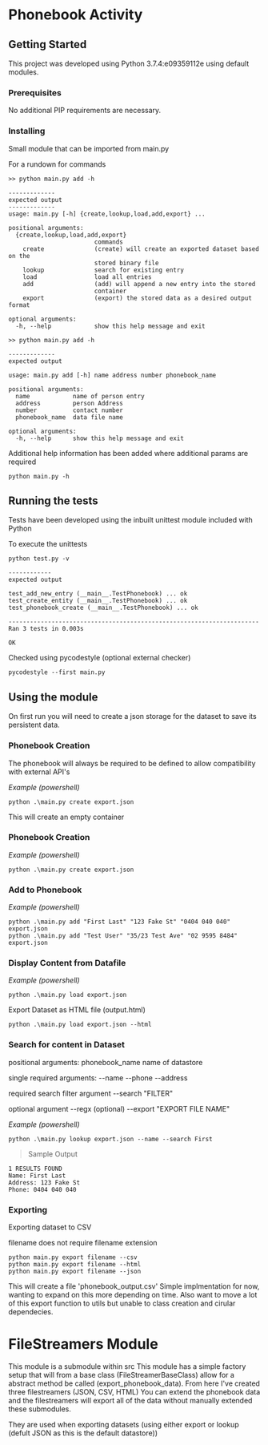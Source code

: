 # Phonebook Activity

## Getting Started

This project was developed using Python 3.7.4:e09359112e using default modules.

### Prerequisites

No additional PIP requirements are necessary.

### Installing

Small module that can be imported from main.py

For a rundown for commands

```
>> python main.py add -h

-------------
expected output
-------------
usage: main.py [-h] {create,lookup,load,add,export} ...

positional arguments:
  {create,lookup,load,add,export}
                        commands
    create              (create) will create an exported dataset based on the
                        stored binary file
    lookup              search for existing entry
    load                load all entries
    add                 (add) will append a new entry into the stored
                        container
    export              (export) the stored data as a desired output format

optional arguments:
  -h, --help            show this help message and exit
```
```
>> python main.py add -h

-------------
expected output

usage: main.py add [-h] name address number phonebook_name

positional arguments:
  name            name of person entry
  address         person Address
  number          contact number
  phonebook_name  data file name

optional arguments:
  -h, --help      show this help message and exit
```

Additional help information has been added where additional params are required

```
python main.py -h
```

## Running the tests

Tests have been developed using the inbuilt unittest module included with Python

To execute the unittests

```
python test.py -v

------------
expected output

test_add_new_entry (__main__.TestPhonebook) ... ok
test_create_entity (__main__.TestPhonebook) ... ok
test_phonebook_create (__main__.TestPhonebook) ... ok

----------------------------------------------------------------------
Ran 3 tests in 0.003s

OK
```

Checked using pycodestyle (optional external checker)

```
pycodestyle --first main.py
```

## Using the module

On first run you will need to create a json storage for the dataset to save its persistent data.

### Phonebook Creation

The phonebook will always be required to be defined to allow compatibility with external API's

*Example (powershell)*
```
python .\main.py create export.json
```
This will create an empty container

### Phonebook Creation
*Example (powershell)*
```
python .\main.py create export.json
```

### Add to Phonebook
*Example (powershell)*
```
python .\main.py add "First Last" "123 Fake St" "0404 040 040" export.json
python .\main.py add "Test User" "35/23 Test Ave" "02 9595 8484" export.json
```

### Display Content from Datafile
*Example (powershell)*
```
python .\main.py load export.json
```

Export Dataset as HTML file (output.html)
```
python .\main.py load export.json --html
```

### Search for content in Dataset

positional arguments:
  phonebook_name   name of datastore

single required arguments:
  --name
  --phone
  --address

required search filter argument
  --search "FILTER"

optional argument
  --regx (optional)
  --export "EXPORT FILE NAME"

*Example (powershell)*
```
python .\main.py lookup export.json --name --search First
```
> Sample Output
```
1 RESULTS FOUND
Name: First Last
Address: 123 Fake St
Phone: 0404 040 040
```

### Exporting

Exporting dataset to CSV

filename does not require filename extension
```
python main.py export filename --csv
python main.py export filename --html  
python main.py export filename --json
```
This will create a file 'phonebook_output.csv'
Simple implmentation for now, wanting to expand on this more depending on time.
Also want to move a lot of this export function to utils but unable to class creation and cirular dependecies.

# FileStreamers Module

This module is a submodule within src
This module has a simple factory setup that will from a base class (FileStreamerBaseClass)
allow for a abstract method be called (export_phonebook_data).
From here I've created three filestreamers (JSON, CSV, HTML)
You can extend the phonebook data and the filestreamers will export all of the data without manually extended these submodules.

They are used when exporting datasets (using either export or lookup (defult JSON as this is the default datastore))